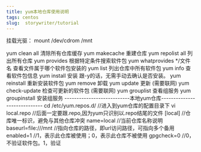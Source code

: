 ```yaml
---
title: yum本地仓库使用说明
tags: centos
slug:  storywriter/tutorial
---
```


挂载光驱：   mount /dev/cdrom   /mnt

yum clean all 清除所有仓库缓存
yum makecache 重建仓库
yum repolist all 列出所有仓库
yum provides 根据特定条件搜索软件包
yum whatprovides */文件名 查看文件属于哪个软件包安装的
yum list 列出仓库中所有软件包
yum info 查看软件包信息
yum install 安装 跟-y的话，无需手动去确认是否安装。
yum reinstall 重新安装软件包
yum remove 卸载
yum update 更新 (需要联网)
yum check-update 检查可更新的软件包 (需要联网)
yum grouplist 查看组服务
yum groupinstall 安装组服务
---------------------------本地yum仓库-----------------------------
cd /etc/yum.repos.d/ //进入到yum仓库的配置目录下
vi local.repo  //后面一定要跟.repo,因为yum只识别以.repo结尾的文件
[local] //仓库唯一标识，避免与其他仓库冲突
name=local //当前仓库名称说明
baseurl=file:///mnt //指向仓库的路径，即url访问路径，可指向多个备用
enabled=1 //1，表示此仓库被使用；0，表示此仓库不被使用
gpgcheck=0 //0，不验证软件包。1，验证